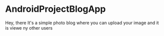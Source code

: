 # AndroidProjectBlogApp
Hey, there It's a simple photo blog where you can upload your image and it is viewe ny other users

